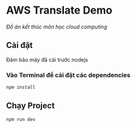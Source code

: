 # AWS Translate Demo
_Đồ án kết thúc môn học cloud computing_

## Cài đặt

Đảm bảo máy đã cài trước nodejs

### Vào Terminal để cài đặt các dependencies

```html
npm install
````

## Chạy Project

```html
npm run dev
```